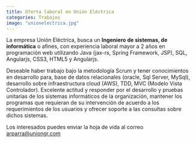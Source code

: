 ```yaml
---
title: Oferta laboral en Unión Eléctrica
categories: Trabajos
image: "unionelectrica.jpg"
---
```

La empresa Unión Eléctrica, busca un **Ingeniero de sistemas, de informática** o afines, con experiencia laboral mayor a 2 años en programación web utilizando Java (jax-rs, Spring Framework, JSP), SQL, Angularjs, CSS3, HTML5 y Angularjs.

Deseable haber trabajo bajo la metodología Scrum y tener conocimientos en desarrollo para, base de datos relacionales (oracle, Sql Server, MySql), desarrollo sobre infraestructura cloud (AWS), TDD, MVC (Modelo Vista Controlador). Excelente actitud y responder por el desarrollo y pruebas unitarias de los sistemas informáticos de la organización, mantener los programas que requieran de su intervención de acuerdo a los requerimientos de los usuarios y ofrecer soporte a las consultas sobre dichos sistemas.

Los interesados puedes enviar la hoja de vida al correo <arparra@uniongr.com>
